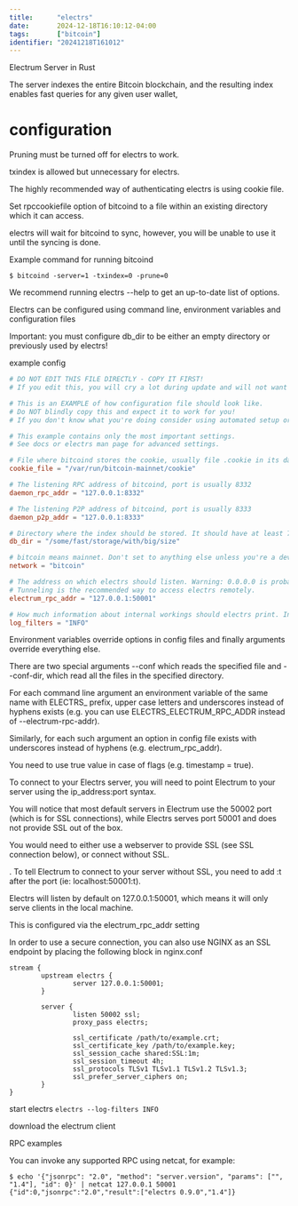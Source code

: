 ```yaml
---
title:      "electrs"
date:       2024-12-18T16:10:12-04:00
tags:       ["bitcoin"]
identifier: "20241218T161012"
---
```


Electrum Server in Rust

The server indexes the entire Bitcoin blockchain, 
and the resulting index enables fast queries for any given user wallet,

# configuration

Pruning must be turned off for electrs to work. 

txindex is allowed but unnecessary for electrs.

The highly recommended way of authenticating electrs is using cookie file.

Set rpccookiefile option of bitcoind to a file within an existing directory which it can access. 

electrs will wait for bitcoind to sync, however, you will be unable to use it until the syncing is done.

Example command for running bitcoind
``` shell
$ bitcoind -server=1 -txindex=0 -prune=0
```

We recommend running electrs --help to get an up-to-date list of options.

Electrs can be configured using command line, environment variables and configuration files

Important: you must configure db_dir to be either an empty directory or previously used by electrs! 


example config

``` toml
# DO NOT EDIT THIS FILE DIRECTLY - COPY IT FIRST!
# If you edit this, you will cry a lot during update and will not want to live anymore!

# This is an EXAMPLE of how configuration file should look like.
# Do NOT blindly copy this and expect it to work for you!
# If you don't know what you're doing consider using automated setup or ask an experienced friend.

# This example contains only the most important settings.
# See docs or electrs man page for advanced settings.

# File where bitcoind stores the cookie, usually file .cookie in its datadir
cookie_file = "/var/run/bitcoin-mainnet/cookie"

# The listening RPC address of bitcoind, port is usually 8332
daemon_rpc_addr = "127.0.0.1:8332"

# The listening P2P address of bitcoind, port is usually 8333
daemon_p2p_addr = "127.0.0.1:8333"

# Directory where the index should be stored. It should have at least 70GB of free space.
db_dir = "/some/fast/storage/with/big/size"

# bitcoin means mainnet. Don't set to anything else unless you're a developer.
network = "bitcoin"

# The address on which electrs should listen. Warning: 0.0.0.0 is probably a bad idea!
# Tunneling is the recommended way to access electrs remotely.
electrum_rpc_addr = "127.0.0.1:50001"

# How much information about internal workings should electrs print. Increase before reporting a bug.
log_filters = "INFO"
```

Environment variables override options in config files and finally arguments override everything else.

There are two special arguments --conf which reads the specified file and --conf-dir, which read all the files in the specified directory.

For each command line argument an environment variable of the same name with ELECTRS_ prefix, upper case letters and underscores instead of hyphens exists (e.g. you can use ELECTRS_ELECTRUM_RPC_ADDR instead of --electrum-rpc-addr).

Similarly, for each such argument an option in config file exists with underscores instead of hyphens (e.g. electrum_rpc_addr).

You need to use true value in case of flags (e.g. timestamp = true).

To connect to your Electrs server, you will need to point Electrum to your server using the ip_address:port syntax.

You will notice that most default servers in Electrum use the 50002 port (which is for SSL connections), while Electrs serves port 50001 and does not provide SSL out of the box.

You would need to either use a webserver to provide SSL (see SSL connection below), or connect without SSL.

. To tell Electrum to connect to your server without SSL, you need to add :t after the port (ie: localhost:50001:t).


Electrs will listen by default on 127.0.0.1:50001, which means it will only serve clients in the local machine.

This is configured via the electrum_rpc_addr setting

In order to use a secure connection, you can also use NGINX as an SSL endpoint by placing the following block in nginx.conf

``` nginx
stream {
        upstream electrs {
                server 127.0.0.1:50001;
        }

        server {
                listen 50002 ssl;
                proxy_pass electrs;

                ssl_certificate /path/to/example.crt;
                ssl_certificate_key /path/to/example.key;
                ssl_session_cache shared:SSL:1m;
                ssl_session_timeout 4h;
                ssl_protocols TLSv1 TLSv1.1 TLSv1.2 TLSv1.3;
                ssl_prefer_server_ciphers on;
        }
}
```

start electrs
`electrs --log-filters INFO`

download the electrum client

RPC examples

You can invoke any supported RPC using netcat, for example:

``` shell
$ echo '{"jsonrpc": "2.0", "method": "server.version", "params": ["", "1.4"], "id": 0}' | netcat 127.0.0.1 50001
{"id":0,"jsonrpc":"2.0","result":["electrs 0.9.0","1.4"]}
```

